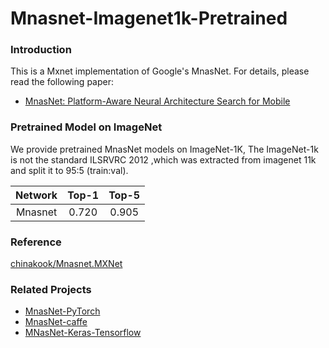 # Mnasnet-Imagenet1k-Pretrained

### Introduction

This is a Mxnet implementation of Google's MnasNet. For details, please read the following paper:

- [MnasNet: Platform-Aware Neural Architecture Search for Mobile](https://arxiv.org/pdf/1807.11626.pdf)

### Pretrained Model on ImageNet

We provide pretrained MnasNet models on ImageNet-1K, The ImageNet-1k is not the standard ILSRVRC 2012 ,which was extracted from imagenet 11k and split it to 95:5 (train:val).

| Network    | Top-1   |   Top-5   |
  :------:   | :----:  |   :-----:  
| Mnasnet    |  0.720  |   0.905   |


### Reference

[chinakook/Mnasnet.MXNet](https://github.com/chinakook/Mnasnet.MXNet)

### Related Projects

- [MnasNet-PyTorch](https://github.com/AnjieZheng/MnasNet-PyTorch)
- [MnasNet-caffe](https://github.com/LiJianfei06/MnasNet-caffe)
- [MNasNet-Keras-Tensorflow](https://github.com/Shathe/MNasNet-Keras-Tensorflow)
